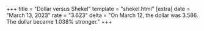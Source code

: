 +++
title = "Dollar versus Shekel"
template = "shekel.html"
[extra]
date = "March 13, 2023"
rate = "3.623"
delta = "On March 12, the dollar was 3.586. The dollar became 1.038% stronger."
+++
